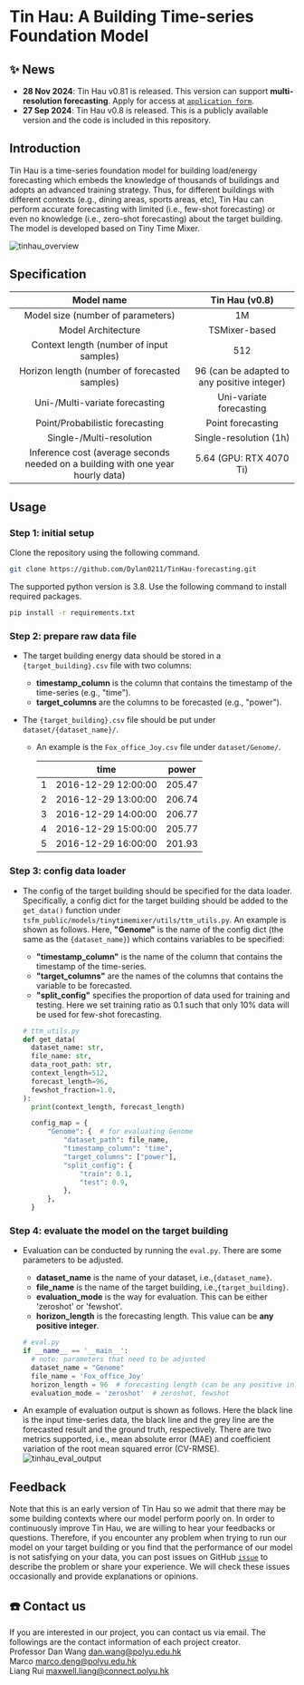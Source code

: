 <body>
    <h1>
        Tin Hau: A Building Time-series Foundation Model
    </h1>
</body>

## ✨ News

- **28 Nov 2024**: Tin Hau v0.81 is released. This version can support **multi-resolution forecasting**. Apply for access at [`application form`](https://forms.gle/2BCMR76fZAdb3rAx5).
- **27 Sep 2024**: Tin Hau v0.8 is released. This is a publicly available version and the code is included in this repository.

## Introduction

Tin Hau is a time-series foundation model for building load/energy forecasting which embeds the knowledge of thousands of 
buildings and adopts an advanced training strategy.
Thus, for different buildings with different contexts (e.g., dining areas, sports areas, etc), Tin Hau can perform accurate 
forecasting with limited (i.e., few-shot forecasting) or even no knowledge (i.e., zero-shot forecasting) about the target building.
The model is developed based on Tiny Time Mixer.

![tinhau_overview](tinhau_overview.png)

## Specification

|                                   Model name                                    |               Tin Hau (v0.8)                |
|:-------------------------------------------------------------------------------:|:-------------------------------------------:|
|                        Model size (number of parameters)                        |                     1M                      |
|                               Model Architecture                                |                TSMixer-based                |
|                    Context length (number of input samples)                     |                     512                     |
|                  Horizon length (number of forecasted samples)                  | 96 (can be adapted to any positive integer) |
|                         Uni-/Multi-variate forecasting                          |           Uni-variate forecasting           |
|                         Point/Probabilistic forecasting                         |              Point forecasting              |
|                            Single-/Multi-resolution                             |           Single-resolution (1h)            |
| Inference cost (average seconds needed on a building with one year hourly data) |           5.64 (GPU: RTX 4070 Ti)           |

## Usage

### Step 1: initial setup
Clone the repository using the following command.
```bash
git clone https://github.com/Dylan0211/TinHau-forecasting.git
```
The supported python version is 3.8. Use the following command to install required packages.
```bash
pip install -r requirements.txt
```

### Step 2: prepare raw data file
- The target building energy data should be stored in a `{target_building}.csv` file with two columns:
    - **timestamp_column** is the column that contains the timestamp of the time-series (e.g., "time").
    - **target_columns** are the columns to be forecasted (e.g., "power").
    
- The `{target_building}.csv` file should be put under `dataset/{dataset_name}/`.
    - An example is the `Fox_office_Joy.csv` file under `dataset/Genome/`.

        |  | time | power |
        | :-----: | :----: | :----: |
        | 1 | 2016-12-29 12:00:00 | 205.47 |
        | 2 | 2016-12-29 13:00:00 | 206.74 |
        | 3 | 2016-12-29 14:00:00 | 206.77 |
        | 4 | 2016-12-29 15:00:00 | 205.77 |
        | 5 | 2016-12-29 16:00:00 | 201.93 |


### Step 3: config data loader
- The config of the target building should be specified for the data loader. Specifically, a config dict for the target 
building should be added to the `get_data()` function under `tsfm_public/models/tinytimemixer/utils/ttm_utils.py`. 
An example is shown as follows. Here, **"Genome"** is the name of the config dict (the same as the `{dataset_name}`) 
which contains variables to be specified:
    - **"timestamp_column"** is the name of the column that contains the timestamp of the time-series.
    - **"target_columns"** are the names of the columns that contains the variable to be forecasted.
    - **"split_config"** specifies the proportion of data used for training and testing. Here we set training ratio as 
  0.1 such that only 10% data will be used for few-shot forecasting.

  ```python
  # ttm_utils.py
  def get_data(
    dataset_name: str,
    file_name: str,
    data_root_path: str,
    context_length=512,
    forecast_length=96,
    fewshot_fraction=1.0,
  ):
    print(context_length, forecast_length)

    config_map = {
        "Genome": {  # for evaluating Genome
            "dataset_path": file_name,
            "timestamp_column": "time",
            "target_columns": ["power"],
            "split_config": {
                "train": 0.1,
                "test": 0.9,
            },
        },
    }
  ```

### Step 4: evaluate the model on the target building
- Evaluation can be conducted by running the `eval.py`. There are some parameters to be adjusted.
    - **dataset_name** is the name of your dataset, i.e.,`{dataset_name}`.
    - **file_name** is the name of the target building, i.e.,`{target_building}`.
    - **evaluation_mode** is the way for evaluation. This can be either 'zeroshot' or 'fewshot'.
    - **horizon_length** is the forecasting length. This value can be **any positive integer**.
  
  ```python
  # eval.py
  if __name__ == '__main__':
    # note: parameters that need to be adjusted
    dataset_name = "Genome"
    file_name = 'Fox_office_Joy'
    horizon_length = 96  # forecasting length (can be any positive integer)
    evaluation_mode = 'zeroshot'  # zeroshot, fewshot
  ```
- An example of evaluation output is shown as follows. Here the black line is the input time-series data, the black line
and the grey line are the forecasted result and the ground truth, respectively.
There are two metrics supported, i.e., mean absolute error 
(MAE) and coefficient variation of the root mean squared error (CV-RMSE).
![tinhau_eval_output](tinhau_eval_output.png)

## Feedback
Note that this is an early version of Tin Hau so we admit that there may be some building contexts where our
model perform poorly on.
In order to continuously improve Tin Hau, we are willing to hear your feedbacks or questions.
Therefore, if you encounter any problem when trying to run our model on your target building or you find that the performance of 
our model is not satisfying on your data, you can post issues on GitHub [`issue`](https://github.com/Dylan0211/TinHau-forecasting/issues) to describe the problem or share your experience.
We will check these issues occasionally and provide explanations or opinions.

## :phone: Contact us
If you are interested in our project, you can contact us via email. The followings are the contact information of each project creator.
<br> Professor Dan Wang dan.wang@polyu.edu.hk
<br> Marco marco.deng@polyu.edu.hk
<br> Liang Rui maxwell.liang@connect.polyu.hk
  
